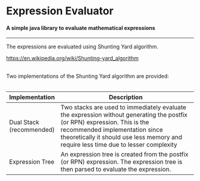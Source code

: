 # Expression Evaluator
#### A simple java library to evaluate mathematical expressions
<hr>
The expressions are evaluated using Shunting Yard algorithm.

https://en.wikipedia.org/wiki/Shunting-yard_algorithm

<br/>
Two implementations of the Shunting Yard algorithm are provided:
<br/>
<br/>

| Implementation | Description |
| -------------- | ----------- |
| Dual Stack<br/>(recommended) | Two stacks are used to immediately evaluate the expression without generating the postfix (or RPN) expression. This is the recommended implementation since theoretically it should use less memory and require less time due to lesser complexity |
| Expression Tree | An expression tree is created from the postfix (or RPN) expression. The expression tree is then parsed to evaluate the expression. |
